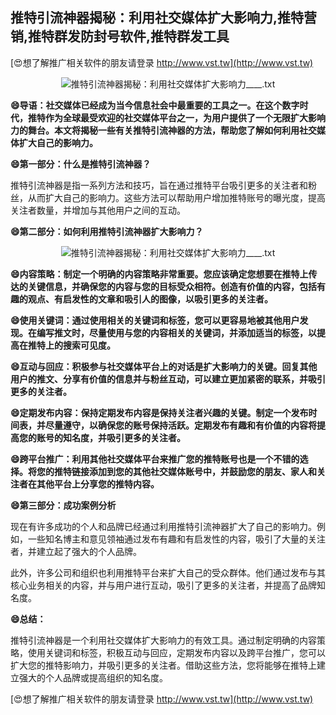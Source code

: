 ## **推特引流神器揭秘：利用社交媒体扩大影响力,推特营销,推特群发防封号软件,推特群发工具**

[😍想了解推广相关软件的朋友请登录 http://www.vst.tw](http://www.vst.tw)

 <center><img src="https://vst.tw/MP4/tuiguang/png/4.png" alt="推特引流神器揭秘：利用社交媒体扩大影响力____.txt"></center>

**😄导语：社交媒体已经成为当今信息社会中最重要的工具之一。在这个数字时代，推特作为全球最受欢迎的社交媒体平台之一，为用户提供了一个无限扩大影响力的舞台。本文将揭秘一些有关推特引流神器的方法，帮助您了解如何利用社交媒体扩大自己的影响力。**

**😄第一部分：什么是推特引流神器？**

推特引流神器是指一系列方法和技巧，旨在通过推特平台吸引更多的关注者和粉丝，从而扩大自己的影响力。这些方法可以帮助用户增加推特账号的曝光度，提高关注者数量，并增加与其他用户之间的互动。

**😄第二部分：如何利用推特引流神器扩大影响力？**

 <center><img src="https://vst.tw/MP4/tuiguang/png/7.png" alt="推特引流神器揭秘：利用社交媒体扩大影响力____.txt"></center>

**😄内容策略：制定一个明确的内容策略非常重要。您应该确定您想要在推特上传达的关键信息，并确保您的内容与您的目标受众相符。创造有价值的内容，包括有趣的观点、有启发性的文章和吸引人的图像，以吸引更多的关注者。**

**😄使用关键词：通过使用相关的关键词和标签，您可以更容易地被其他用户发现。在编写推文时，尽量使用与您的内容相关的关键词，并添加适当的标签，以提高在推特上的搜索可见度。**

**😄互动与回应：积极参与社交媒体平台上的对话是扩大影响力的关键。回复其他用户的推文、分享有价值的信息并与粉丝互动，可以建立更加紧密的联系，并吸引更多的关注者。**

**😄定期发布内容：保持定期发布内容是保持关注者兴趣的关键。制定一个发布时间表，并尽量遵守，以确保您的账号保持活跃。定期发布有趣和有价值的内容将提高您的账号的知名度，并吸引更多的关注者。**

**😄跨平台推广：利用其他社交媒体平台来推广您的推特账号也是一个不错的选择。将您的推特链接添加到您的其他社交媒体账号中，并鼓励您的朋友、家人和关注者在其他平台上分享您的推特内容。**

**😄第三部分：成功案例分析**

现在有许多成功的个人和品牌已经通过利用推特引流神器扩大了自己的影响力。例如，一些知名博主和意见领袖通过发布有趣和有启发性的内容，吸引了大量的关注者，并建立起了强大的个人品牌。

此外，许多公司和组织也利用推特平台来扩大自己的受众群体。他们通过发布与其核心业务相关的内容，并与用户进行互动，吸引了更多的关注者，并提高了品牌知名度。

**😄总结：**

推特引流神器是一个利用社交媒体扩大影响力的有效工具。通过制定明确的内容策略，使用关键词和标签，积极互动与回应，定期发布内容以及跨平台推广，您可以扩大您的推特影响力，并吸引更多的关注者。借助这些方法，您将能够在推特上建立强大的个人品牌或提高组织的知名度。

[😍想了解推广相关软件的朋友请登录 http://www.vst.tw](http://www.vst.tw)



